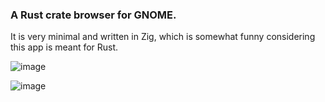 ### A Rust crate browser for GNOME.

It is very minimal and written in Zig, which is somewhat funny considering this app is meant for Rust.

![image](https://github.com/TeamPuzel/Crates/assets/94306330/4a2bb43e-1dd2-4fbe-be94-41dff84d3983)

![image](https://github.com/TeamPuzel/Crates/assets/94306330/db274838-187f-457a-86b2-ae8d436fef15)
